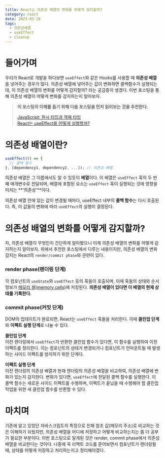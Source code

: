 ```yaml
---
title: React는 의존성 배열의 변화를 어떻게 감지할까?
category: react
date: 2023-03-18
tags:
  - 의존성배열
  - useEffect
  - cleanup
---
```


# 들어가며

우리가 React로 개발을 하다보면 `useEffect`와 같은 Hooks를 사용할 때 **의존성 배열**을 넣어주는 경우가 많다. 의존성 배열에 넣어주는 값이 변화하면 콜백함수가 실행되는데, 이 의존성 배열의 변화를 어떻게 감지할까? 라는 궁금증이 생겼다. 이번 포스팅을 통해 의존성 배열이 어떻게 변화를 감지하는지 알아보자.

> **이 포스팅의 이해를 돕기 위해 다음 포스팅을 먼저 읽어보는 것을 추천한다.**
>
> [JavaScript: 원시 타입과 객체 타입](https://chamdom.blog/primitive-and-object/) <br/> [React는 useEffect를 어떻게 실행할까?](https://chamdom.blog/react-useEffect)

# 의존성 배열이란?

```js
useEffect(() => {
  // 콜백 함수
}, [dependency1, dependency2, ...]); // 의존성 배열
```

의존성 배열은 그 이름에서도 알 수 있듯이 **배열**이다. 이 배열은 `useEffect` 훅의 두 번째 매개변수로 전달되며, 배열에 포함된 요소는 `useEffect` 훅이 실행되는 것에 영향을 미치는 **'의존성'**이다.

의존성 배열 안에 있는 값이 변경될 때마다, useEffect 내부의 **콜백 함수**는 다시 호출된다. 즉, 이 값들의 변화에 따라 `useEffect`의 실행이 결정된다.

# 의존성 배열의 변화를 어떻게 감지할까?

자, 의존성 배열이 무엇인지 간단하게 알아봤으니 이제 의존성 배열의 변화를 어떻게 감지하는지 알아보자. 위에서 추천한 포스팅에서 다루는 내용이지만, 의존성 배열의 변화 감지는 React의 `render/commit phase`와 관련이 있다.

### render phase(렌더링 단계)

각 컴포넌트의 `useState`와 `useEffect` 등의 훅들이 호출되며, 이때 훅들의 상태와 순서 정보가 [메모리 셀(memory cells)](https://ko.legacy.reactjs.org/docs/hooks-faq.html#how-does-react-associate-hook-calls-with-components)에 저장된다. **의존성 배열이 있다면 이 배열의 현재 상태를 기록한다.**

### commit phase(커밋 단계)

DOM의 업데이트가 완료되면, React는 `useEffect` 훅들을 처리한다. 이때 **클린업 단계**와 **이펙트 실행 단계**로 나눌 수 있다.

**클린업 단계** <br/>
이전 렌더링에서 `useEffect`가 반환한 클린업 함수가 있다면, 이 함수를 실행하여 이전 이펙트를 정리한다. 이는 컴포넌트의 상태가 변경되거나 컴포넌트가 언마운트될 때 발생하는 사이드 이펙트를 방지하기 위한 단계다.

**이펙트 실행 단계** <br/>
이전 렌더링의 의존성 배열과 현재 렌더링의 의존성 배열을 비교하여, 의존성 배열에 변화가 있는지 감지한다. 변화가 있다면, `useEffect`에 전달된 콜백 함수를 실행한다. 이 콜백 함수는 새로운 사이드 이펙트를 수행하며, 이펙트가 끝났을 때 수행해야 할 클린업 작업을 위한 새 클린업 함수를 반환할 수 있다.

# 마치며

기존에 알고 있었던 자바스크립트의 특징으로 인해 참조 값(메모리 주소)로 비교하는 것은 이해하기 쉬웠지만, 의존성 배열을 어디에 저장하고 어떻게 비교하는지는 좀 더 공부가 필요한 부분이다. 이번 포스팅으로 알게된 것은 render, commit phase에서 의존성 배열을 비교한다는 것이다. 나중에 꼭 리액트 코드를 뜯어보면서 컴포넌트가 렌더링될 때, 상태를 어떻게 저장하고 처리하는지고 정리해야겠다.
